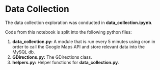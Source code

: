# Data Collection

The data collection exploration was conducted in **data_collection.ipynb**.

Code from this notebook is split into the following python files:

1. **data_collection.py:** A module that is run every 5 minutes using cron in order
to call the Google Maps API and store relevant data into the MySQL db.
2. **GDirections.py:** The GDirections class.
3. **helpers.py:** Helper functions for **data_collection.py**.

